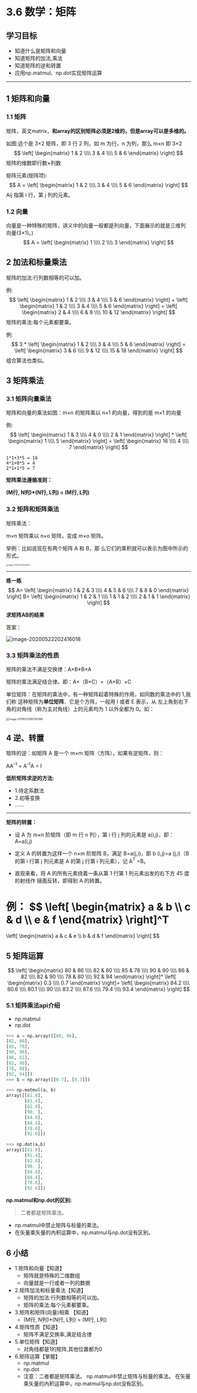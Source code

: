 # 3.6 数学：矩阵

## 学习目标

- 知道什么是矩阵和向量
- 知道矩阵的加法,乘法
- 知道矩阵的逆和转置
- 应用np.matmul、np.dot实现矩阵运算

----

## 1 矩阵和向量

### 1.1 矩阵

矩阵，英文matrix，**和array的区别矩阵必须是2维的，但是array可以是多维的。**

如图:这个是 3×2 矩阵，即 3 行 2 列，如 m 为行，n 为列，那么 m×n 即 3×2
$$
\left[
 \begin{matrix}
   1 & 2  \\\\
   3 & 4  \\\\
   5 & 6 
  \end{matrix}
  \right]
$$
矩阵的维数即行数×列数

矩阵元素(矩阵项):
$$
A = \left[
 \begin{matrix}
   1 & 2  \\\\
   3 & 4  \\\\
   5 & 6 
  \end{matrix}
  \right]
$$
Aij 指第 i 行，第 j 列的元素。

### 1.2 向量

向量是一种特殊的矩阵，讲义中的向量一般都是列向量，下面展示的就是三维列
向量(3×1)。)
$$
A = \left[
 \begin{matrix}
   1  \\\\
   2  \\\\
   3 
  \end{matrix}
  \right]
$$

## 2 加法和标量乘法

矩阵的加法:行列数相等的可以加。

例:
$$
\left[
 \begin{matrix}
   1 & 2  \\\\
   3 & 4  \\\\
   5 & 6 
  \end{matrix}
  \right] +
\left[
 \begin{matrix}
   1 & 2  \\\\
   3 & 4  \\\\
   5 & 6 
  \end{matrix}
  \right] = 
  \left[
 \begin{matrix}
   2 & 4  \\\\
   6 & 8  \\\\
   10 & 12 
  \end{matrix}
  \right]
$$
矩阵的乘法:每个元素都要乘。

例:
$$
3 *
\left[
 \begin{matrix}
   1 & 2  \\\\
   3 & 4  \\\\
   5 & 6 
  \end{matrix}
  \right] = 
  \left[
 \begin{matrix}
   3 & 6  \\\\
   9 & 12  \\\\
   15 & 18 
  \end{matrix}
  \right]
$$
组合算法也类似。

## 3 矩阵乘法

### 3.1 矩阵向量乘法

矩阵和向量的乘法如图：m×n 的矩阵乘以 n×1 的向量，得到的是 m×1 的向量

例:
$$
\left[
 \begin{matrix}
   1 & 3  \\\\
   4 & 0  \\\\
   2 & 1 
  \end{matrix}
  \right] *
\left[
 \begin{matrix}
   1  \\\\
   5 
  \end{matrix}
  \right] = 
  \left[
 \begin{matrix}
   16  \\\\
   4 \\\\
   7 
  \end{matrix}
  \right]
$$

```
1*1+3*5 = 16
4*1+0*5 = 4
2*1+1*5 = 7
```

**矩阵乘法遵循准则：**

**(M行, N列)*(N行, L列) = (M行, L列)**



### 3.2 矩阵和矩阵乘法

矩阵乘法：

m×n 矩阵乘以 n×o 矩阵，变成 m×o 矩阵。

举例：比如说现在有两个矩阵 A 和 B，那 么它们的乘积就可以表示为图中所示的形式。

<img src="https://tva1.sinaimg.cn/large/007S8ZIlly1gf1hyxgz13j30uq0hsdlf.jpg" alt="image-20190221092006677" style="zoom: 33%;" />

---

**练一练**
$$
A=
\left[
 \begin{matrix}
   1 & 2 & 3 \\\\
   4 & 5 & 6 \\\\
   7 & 8 & 0 
  \end{matrix} 
\right]
B=
\left[
 \begin{matrix}
   1 & 2 & 1 \\\\
   1 & 1 & 2 \\\\
   2 & 1 & 1 
  \end{matrix} 
\right]
$$

**求矩阵AB的结果**

答案：

![image-20200522202416018](https://tva1.sinaimg.cn/large/007S8ZIlly1gf1hyb0ye4j313e08swf8.jpg)



### 3.3  矩阵乘法的性质

矩阵的乘法不满足交换律：A×B≠B×A

矩阵的乘法满足结合律。即：A×（B×C）=（A×B）×C

单位矩阵：在矩阵的乘法中，有一种矩阵起着特殊的作用，如同数的乘法中的 1,我们称 这种矩阵为**单位矩阵**．它是个方阵，一般用 I 或者 E 表示，从 左上角到右下角的对角线（称为主对角线）上的元素均为 1 以外全都为 0。如：

<img src="https://tva1.sinaimg.cn/large/006tNbRwgy1ga22tqk3bej30nq05gt9k.jpg" alt="image-20190221092155366" style="zoom:50%;" />

## 4 逆、转置

矩阵的逆：如矩阵 A 是一个 m×m 矩阵（方阵），如果有逆矩阵，则：

AA<sup>-1</sup> = A<sup>-1</sup>A = I

**低阶矩阵求逆的方法:**

- 1.待定系数法
- 2.初等变换
- ……

----

**矩阵的转置：**

- 设 A 为 m×n 阶矩阵（即 m 行 n 列），第 i 行 j 列的元素是 a(i,j)，即：A=a(i,j)

- 定义 A 的转置为这样一个 n×m 阶矩阵 B，满足 B=a(j,i)，即 b (i,j)=a (j,i)（B 的第 i 行第 j 列元素是 A 的第 j 行第 i 列元素），记 A<sup>T</sup> =B。


- 直观来看，将 A 的所有元素绕着一条从第 1 行第 1 列元素出发的右下方 45 度的射线作 镜面反转，即得到 A 的转置。


例：
$$
\left[
 \begin{matrix}
   a & b \\\\
   c & d \\\\
   e & f 
  \end{matrix} 
\right]^T
=
\left[
 \begin{matrix}
   a & c & e \\\\
   b & d & f 
  \end{matrix} 
\right]
$$

## 5 矩阵运算


$$
\left[
 \begin{matrix}
   80 & 86 \\\\
   82 & 80 \\\\
   85 & 78 \\\\
   90 & 90 \\\\
   86 & 82 \\\\
   82 & 90 \\\\
   78 & 80 \\\\
   92 & 94
  \end{matrix} 
\right]*
\left[
 \begin{matrix}
   0.3 \\\\
   0.7
  \end{matrix} 
\right]=
\left[
 \begin{matrix}
   84.2 \\\\
   80.6 \\\\
   80.1 \\\\
   90   \\\\
   83.2 \\\\
   87.6 \\\\
   79.4 \\\\
   93.4 
  \end{matrix} 
\right]
$$


### 5.1 矩阵乘法api介绍

- np.matmul
- np.dot

```python
>>> a = np.array([[80, 86],
[82, 80],
[85, 78],
[90, 90],
[86, 82],
[82, 90],
[78, 80],
[92, 94]])
>>> b = np.array([[0.7], [0.3]])

>>> np.matmul(a, b)
array([[81.8],
       [81.4],
       [82.9],
       [90. ],
       [84.8],
       [84.4],
       [78.6],
       [92.6]])

>>> np.dot(a,b)
array([[81.8],
       [81.4],
       [82.9],
       [90. ],
       [84.8],
       [84.4],
       [78.6],
       [92.6]])
```

**np.matmul和np.dot的区别:**

> 二者都是矩阵乘法。

- np.matmul中禁止矩阵与标量的乘法。
- 在矢量乘矢量的內积运算中，np.matmul与np.dot没有区别。

## 6 小结

- 1.矩阵和向量【知道】
    - 矩阵就是特殊的二维数组
    - 向量就是一行或者一列的数据
- 2.矩阵加法和标量乘法【知道】
    - 矩阵的加法:行列数相等的可以加。
    - 矩阵的乘法:每个元素都要乘。
- 3.矩阵和矩阵(向量)相乘 【知道】
    - (M行, N列)*(N行, L列) = (M行, L列)
- 4.矩阵性质【知道】
    - 矩阵不满足交换率,满足结合律
- 5.单位矩阵【知道】
    - 对角线都是1的矩阵,其他位置都为0
- 6.矩阵运算【掌握】
    - np.matmul
    - np.dot
    - 注意：二者都是矩阵乘法。 np.matmul中禁止矩阵与标量的乘法。 在矢量乘矢量的內积运算中，np.matmul与np.dot没有区别。